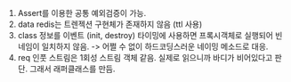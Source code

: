 1. Assert를 이용한 공통 예외검증이 가능.
2. data redis는 트렌젝션 구현체가 존재하지 않음 (ttl 사용)
3. class 정보를 이벤트 (init, destroy) 타이밍에 사용하면 프록시객체로 실행되어 빈네임이 일치하지 않음.
   -> 어쩔 수 없이 하드코딩스러운 네이밍 메소드로 대응.
4. req 인풋 스트림은 1회성 스트림 객체 같음. 실제로 읽으니까 바디가 비어있다고 판단. 그래서 래퍼클래스를 만듬.